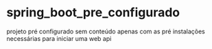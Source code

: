 # spring_boot_pre_configurado
projeto pré configurado sem conteúdo apenas com as pré instalações necessárias para iniciar uma web api
